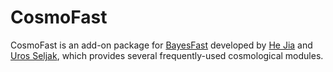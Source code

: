 # CosmoFast

CosmoFast is an add-on package for
[BayesFast](https://github.com/HerculesJack/bayesfast)
developed by [He Jia](http://hejia.io) and 
[Uros Seljak](https://physics.berkeley.edu/people/faculty/uros-seljak),
which provides several frequently-used cosmological modules.
